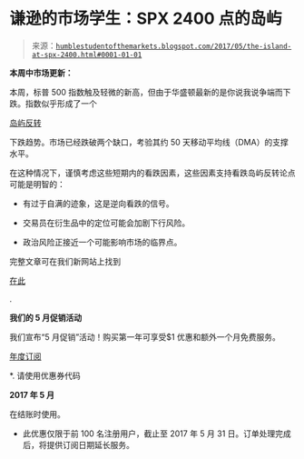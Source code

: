<!--yml

分类：未分类

日期：2024-05-18 02:53:28

-->

# 谦逊的市场学生：SPX 2400 点的岛屿

> 来源：[`humblestudentofthemarkets.blogspot.com/2017/05/the-island-at-spx-2400.html#0001-01-01`](https://humblestudentofthemarkets.blogspot.com/2017/05/the-island-at-spx-2400.html#0001-01-01)

**本周中市场更新：**

本周，标普 500 指数触及轻微的新高，但由于华盛顿最新的是你说我说争端而下跌。指数似乎形成了一个

[岛屿反转](http://www.investopedia.com/terms/i/islandreversal.asp)

下跌趋势。市场已经跌破两个缺口，考验其约 50 天移动平均线（DMA）的支撑水平。

在这种情况下，谨慎考虑这些短期内的看跌因素，这些因素支持看跌岛屿反转论点可能是明智的：

+   有过于自满的迹象，这是逆向看跌的信号。

+   交易员在衍生品中的定位可能会加剧下行风险。

+   政治风险正接近一个可能影响市场的临界点。

完整文章可在我们新网站上找到

[在此](https://humblestudentofthemarkets.com/2017/05/17/the-island-at-spx-2400/)

.

**我们的 5 月促销活动**

我们宣布“5 月促销”活动！购买第一年可享受$1 优惠和额外一个月免费服务。

[年度订阅](https://humblestudentofthemarkets.com/product/annual-subscription/)

*. 请使用优惠券代码

**2017 年 5 月**

在结账时使用。

* 此优惠仅限于前 100 名注册用户，截止至 2017 年 5 月 31 日。订单处理完成后，将提供订阅日期延长服务。
